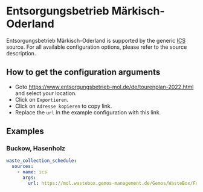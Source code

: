 # Entsorgungsbetrieb Märkisch-Oderland

Entsorgungsbetrieb Märkisch-Oderland is supported by the generic [ICS](/doc/source/ics.md) source. For all available configuration options, please refer to the source description.


## How to get the configuration arguments

- Goto <https://www.entsorgungsbetrieb-mol.de/de/tourenplan-2022.html> and select your location.  
- Click on `Exportieren`.
- Click on `Adresse kopieren` to copy link.
- Replace the `url` in the example configuration with this link.

## Examples

### Buckow, Hasenholz

```yaml
waste_collection_schedule:
  sources:
    - name: ics
      args:
        url: https://mol.wastebox.gemos-management.de/Gemos/WasteBox/Frontend/TourSchedule/Raw/Name/2023/List/585587/2696,2697,2698,2699,2700,2701,2702,2703/Print/ics/Default/Abfuhrtermine.ics
```
